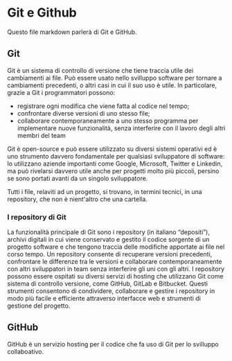 <!-- @format -->

# Git e Github

Questo file markdown parlerà di Git e GitHub.

## Git

Git è un sistema di controllo di versione che tiene traccia utile dei cambiamenti ai file. Può essere usato nello svilluppo software per tornare a cambiamenti precedenti, o altri casi in cui il suo uso è utile. In particolare,
grazie a Git i programmatori possono:

- registrare ogni modifica che viene fatta al codice nel tempo;
- confrontare diverse versioni di uno stesso file;
- collaborare contemporaneamente a uno stesso programma per
  implementare nuove funzionalità, senza interferire con il lavoro degli altri
  membri del team

Git è open-source e può essere utilizzato su diversi sistemi operativi ed è uno
strumento davvero fondamentale per qualsiasi sviluppatore di software:
lo utilizzano aziende importanti come Google, Microsoft, Twitter e Linkedin, ma
può rivelarsi davvero utile anche per progetti molto più piccoli, persino se
sono portati avanti da un singolo sviluppatore.

Tutti i file, relaviti ad un progetto, si trovano, in termini tecnici, in una repository, che non è nient'altro che una cartella.

### I repository di Git

La funzionalità principale di Git sono i repository (in italiano “depositi”), archivi
digitali in cui viene conservato e gestito il codice sorgente di un progetto
software e che tengono traccia delle modifiche apportate ai file nel corso
tempo.
Un repository consente di recuperare versioni precedenti, confrontare le
differenze tra le versioni e collaborare contemporaneamente con altri
sviluppatori in team senza interferire gli uni con gli altri.
I repository possono essere ospitati su diversi servizi di hosting che utilizzano
Git come sistema di controllo versione, come GitHub, GitLab e Bitbucket.
Questi strumenti consentono di condividere, collaborare e gestire i repository
in modo più facile e efficiente attraverso interfacce web e strumenti di
gestione del progetto.

## GitHub

GitHub è un servizio hosting per il codice che fa uso di Git per lo svilluppo collaboativo.
